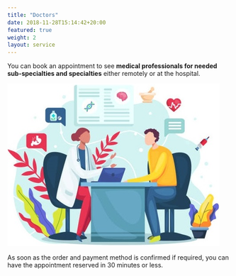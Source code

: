 ```yaml
---
title: "Doctors"
date: 2018-11-28T15:14:42+20:00  
featured: true
weight: 2
layout: service
---
```


You can book an appointment to see **medical professionals for needed sub-specialties and specialties** either remotely or at the hospital.

![Hospital/Specialist](/images/illustrations/patient.jpg)

As soon as the order and payment method is confirmed if required, you can have the appointment reserved in 30 minutes or less. 



